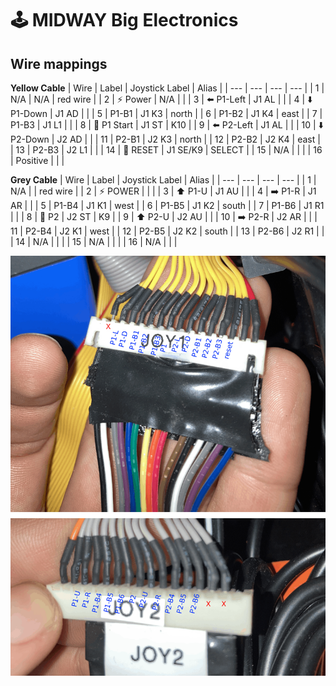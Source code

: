 # 🕹 MIDWAY Big Electronics

## Wire mappings

**Yellow Cable**
| Wire | Label | Joystick Label | Alias |
| --- | --- | --- | --- |
| 1   | N/A | N/A | red wire |
| 2   | ⚡️ Power | N/A | |
| 3   | ⬅️ P1-Left | J1 AL | |
| 4   | ⬇️ P1-Down | J1 AD | |
| 5   | P1-B1 | J1 K3 | north |
| 6   | P1-B2 | J1 K4 | east |
| 7   | P1-B3 | J1 L1 | |
| 8   | 👤 P1 Start | J1 ST | K10 |
| 9   | ⬅️ P2-Left | J1 AL | |
| 10  | ⬇️ P2-Down | J2 AD | |
| 11  | P2-B1 | J2 K3 | north |
| 12  | P2-B2 | J2 K4 | east |
| 13  | P2-B3 | J2 L1 | |
| 14  | 🔄 RESET | J1 SE/K9 | SELECT |
| 15  | N/A | | |
| 16  | Positive | | |

**Grey Cable**
| Wire | Label | Joystick Label | Alias |
| --- | --- | --- | --- |
| 1   | N/A |  | red wire |
| 2   | ⚡️ POWER |  | |
| 3   | ⬆️ P1-U | J1 AU | |
| 4   | ➡️ P1-R | J1 AR | |
| 5   | P1-B4 | J1 K1 | west |
| 6   | P1-B5 | J1 K2 | south |
| 7   | P1-B6 | J1 R1 | |
| 8   | 👥 P2 | J2 ST | K9 |
| 9   | ⬆️ P2-U | J2 AU | |
| 10  | ➡️ P2-R | J2 AR | |
| 11  | P2-B4 | J2 K1 | west |
| 12  | P2-B5 | J2 K2 | south |
| 13  | P2-B6 | J2 R1 | |
| 14  | N/A | | |
| 15  | N/A | | |
| 16  | N/A | | |

![annotated wiring photo](assets/images/MIDWAY_BE_wiring/JOY1n2.png)